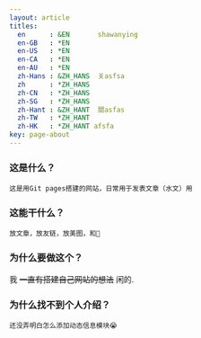 ```yaml
---
layout: article
titles:
  en      : &EN       shawanying
  en-GB   : *EN
  en-US   : *EN
  en-CA   : *EN
  en-AU   : *EN
  zh-Hans : &ZH_HANS  关asfsa
  zh      : *ZH_HANS
  zh-CN   : *ZH_HANS
  zh-SG   : *ZH_HANS
  zh-Hant : &ZH_HANT  關asfas
  zh-TW   : *ZH_HANT
  zh-HK   : *ZH_HANT afsfa
key: page-about
---
```


### 这是什么？
    
    这是用Git pages搭建的网站，日常用于发表文章（水文）用
    
### 这能干什么？

    放文章，放友链，放美图，和💖
    
### 为什么要做这个？

   我 ~~一直有搭建自己网站的想法~~ 闲的.
   
### 为什么找不到个人介绍？

    还没弄明白怎么添加动态信息模块😭
